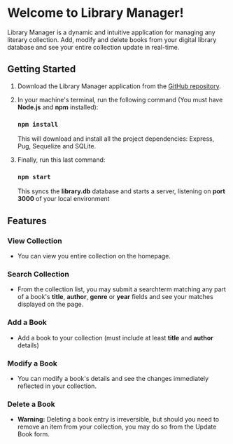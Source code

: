 # Welcome to **Library Manager**!

Library Manager is a dynamic and intuitive application for managing any literary collection. Add, modify and delete books from your digital library database and see your entire collection update in real-time.

## Getting Started

1) Download the Library Manager application from the [GitHub repository](https://github.com/andrewbruner/fsjs-techdegree-unit-08/archive/master.zip).

2) In your machine's terminal, run the following command (You must have **Node.js** and **npm** installed):
    ### `npm install`
    This will download and install all the project dependencies: Express, Pug, Sequelize and SQLite.

3) Finally, run this last command:
    ### `npm start`
    This syncs the **library.db** database and starts a server, listening on **port 3000** of your local environment

## Features

### View Collection

- You can view you entire collection on the homepage.

### Search Collection

- From the collection list, you may submit a searchterm  matching any part of a book's **title**, **author**, **genre** or **year** fields and see your matches displayed on the page.

### Add a Book

- Add a book to your collection (must include at least **title** and **author** details)

### Modify a Book

- You can modify a book's details and see the changes immediately reflected in your collection.

### Delete a Book

- **Warning:** Deleting a book entry is irreversible, but should you need to remove an item from your collection, you may do so from the Update Book form.